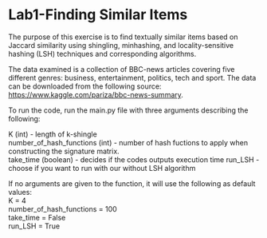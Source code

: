 # Lab1-Finding Similar Items
The purpose of this exercise is to find textually similar items based on Jaccard similarity using shingling, minhashing, and locality-sensitive hashing (LSH) techniques and corresponding algorithms.  

The data examined is a collection of BBC-news articles covering five different genres: business, entertainment, politics, tech and sport. The data can be downloaded from the following source: https://www.kaggle.com/pariza/bbc-news-summary.   

To run the code, run the main.py file with three arguments describing the following:  

K (int) - length of k-shingle  
number_of_hash_functions (int) - number of hash fuctions to apply when constructing the signature matrix.  
take_time (boolean) - decides if the codes outputs execution time
run_LSH - choose if you want to run with our without LSH algorithm

If no arguments are given to the function, it will use the following as default values:  
K = 4  
number_of_hash_functions = 100  
take_time = False  
run_LSH = True
